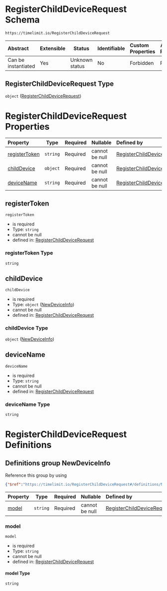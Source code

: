 # RegisterChildDeviceRequest Schema

```txt
https://timelimit.io/RegisterChildDeviceRequest
```




| Abstract            | Extensible | Status         | Identifiable | Custom Properties | Additional Properties | Access Restrictions | Defined In                                                                                              |
| :------------------ | ---------- | -------------- | ------------ | :---------------- | --------------------- | ------------------- | ------------------------------------------------------------------------------------------------------- |
| Can be instantiated | Yes        | Unknown status | No           | Forbidden         | Forbidden             | none                | [RegisterChildDeviceRequest.schema.json](RegisterChildDeviceRequest.schema.json "open original schema") |

## RegisterChildDeviceRequest Type

`object` ([RegisterChildDeviceRequest](registerchilddevicerequest.md))

# RegisterChildDeviceRequest Properties

| Property                        | Type     | Required | Nullable       | Defined by                                                                                                                                                            |
| :------------------------------ | -------- | -------- | -------------- | :-------------------------------------------------------------------------------------------------------------------------------------------------------------------- |
| [registerToken](#registertoken) | `string` | Required | cannot be null | [RegisterChildDeviceRequest](registerchilddevicerequest-properties-registertoken.md "https&#x3A;//timelimit.io/RegisterChildDeviceRequest#/properties/registerToken") |
| [childDevice](#childdevice)     | `object` | Required | cannot be null | [RegisterChildDeviceRequest](registerchilddevicerequest-definitions-newdeviceinfo.md "https&#x3A;//timelimit.io/RegisterChildDeviceRequest#/properties/childDevice")  |
| [deviceName](#devicename)       | `string` | Required | cannot be null | [RegisterChildDeviceRequest](registerchilddevicerequest-properties-devicename.md "https&#x3A;//timelimit.io/RegisterChildDeviceRequest#/properties/deviceName")       |

## registerToken




`registerToken`

-   is required
-   Type: `string`
-   cannot be null
-   defined in: [RegisterChildDeviceRequest](registerchilddevicerequest-properties-registertoken.md "https&#x3A;//timelimit.io/RegisterChildDeviceRequest#/properties/registerToken")

### registerToken Type

`string`

## childDevice




`childDevice`

-   is required
-   Type: `object` ([NewDeviceInfo](registerchilddevicerequest-definitions-newdeviceinfo.md))
-   cannot be null
-   defined in: [RegisterChildDeviceRequest](registerchilddevicerequest-definitions-newdeviceinfo.md "https&#x3A;//timelimit.io/RegisterChildDeviceRequest#/properties/childDevice")

### childDevice Type

`object` ([NewDeviceInfo](registerchilddevicerequest-definitions-newdeviceinfo.md))

## deviceName




`deviceName`

-   is required
-   Type: `string`
-   cannot be null
-   defined in: [RegisterChildDeviceRequest](registerchilddevicerequest-properties-devicename.md "https&#x3A;//timelimit.io/RegisterChildDeviceRequest#/properties/deviceName")

### deviceName Type

`string`

# RegisterChildDeviceRequest Definitions

## Definitions group NewDeviceInfo

Reference this group by using

```json
{"$ref":"https://timelimit.io/RegisterChildDeviceRequest#/definitions/NewDeviceInfo"}
```

| Property        | Type     | Required | Nullable       | Defined by                                                                                                                                                                                                |
| :-------------- | -------- | -------- | -------------- | :-------------------------------------------------------------------------------------------------------------------------------------------------------------------------------------------------------- |
| [model](#model) | `string` | Required | cannot be null | [RegisterChildDeviceRequest](registerchilddevicerequest-definitions-newdeviceinfo-properties-model.md "https&#x3A;//timelimit.io/RegisterChildDeviceRequest#/definitions/NewDeviceInfo/properties/model") |

### model




`model`

-   is required
-   Type: `string`
-   cannot be null
-   defined in: [RegisterChildDeviceRequest](registerchilddevicerequest-definitions-newdeviceinfo-properties-model.md "https&#x3A;//timelimit.io/RegisterChildDeviceRequest#/definitions/NewDeviceInfo/properties/model")

#### model Type

`string`
